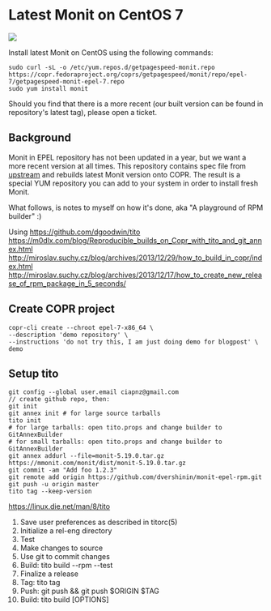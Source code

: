 # Latest Monit on CentOS 7

[<img src="https://copr.fedorainfracloud.org/coprs/getpagespeed/monit/package/monit/status_image/last_build.png">](https://copr.fedorainfracloud.org/coprs/getpagespeed/monit/package/monit/)

Install latest Monit on CentOS using the following commands:

    sudo curl -sL -o /etc/yum.repos.d/getpagespeed-monit.repo https://copr.fedoraproject.org/coprs/getpagespeed/monit/repo/epel-7/getpagespeed-monit-epel-7.repo
    sudo yum install monit

Should you find that there is a more recent (our built version can be found in repository's latest tag), please open a ticket.

## Background

Monit in EPEL repository has not been updated in a year, but we want a more recent version at all times.
This repository contains spec file from [upstream](https://dl.fedoraproject.org/pub/epel/7/SRPMS/m/monit-5.14-1.el7.src.rpm) and rebuilds latest Monit version onto COPR. The result is a special YUM repository you can add to your system in order to install fresh Monit.

What follows, is notes to myself on how it's done, aka "A playground of RPM builder" :)

Using https://github.com/dgoodwin/tito
https://m0dlx.com/blog/Reproducible_builds_on_Copr_with_tito_and_git_annex.html
http://miroslav.suchy.cz/blog/archives/2013/12/29/how_to_build_in_copr/index.html
http://miroslav.suchy.cz/blog/archives/2013/12/17/how_to_create_new_release_of_rpm_package_in_5_seconds/

## Create COPR project

    copr-cli create --chroot epel-7-x86_64 \
    --description 'demo repository' \
    --instructions 'do not try this, I am just doing demo for blogpost' \
    demo
    
    
## Setup tito

    git config --global user.email ciapnz@gmail.com
    // create github repo, then:
    git init
    git annex init # for large source tarballs
    tito init
    # for large tarballs: open tito.props and change builder to GitAnnexBuilder
    # for small tarballs: open tito.props and change builder to GitAnnexBuilder
    git annex addurl --file=monit-5.19.0.tar.gz https://mmonit.com/monit/dist/monit-5.19.0.tar.gz
    git commit -am "Add foo 1.2.3"
    git remote add origin https://github.com/dvershinin/monit-epel-rpm.git
    git push -u origin master
    tito tag --keep-version

https://linux.die.net/man/8/tito

1. Save user preferences as described in titorc(5)
2. Initialize a rel-eng directory
3. Test
1. Make changes to source
2. Use git to commit changes
3. Build: tito build --rpm --test
4. Finalize a release
1. Tag: tito tag
2. Push: git push && git push $ORIGIN $TAG
3. Build: tito build [OPTIONS]    

